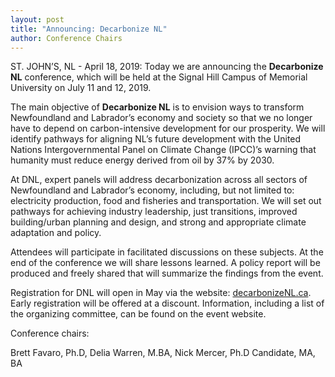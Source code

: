 ```yaml
---
layout: post
title: "Announcing: Decarbonize NL"
author: Conference Chairs
---
```


ST. JOHN’S, NL - April 18, 2019: Today we are announcing the **Decarbonize NL** conference, which will be held at the Signal Hill Campus of Memorial University on July 11 and 12, 2019. 

The main objective of **Decarbonize NL** is to envision ways to transform Newfoundland and Labrador’s economy and society so that we no longer have to depend on carbon-intensive development for our prosperity. We will identify pathways for aligning NL’s future development with the United Nations Intergovernmental Panel on Climate Change (IPCC)’s warning that humanity must reduce energy derived from oil by 37% by 2030. 

At DNL, expert panels will address decarbonization across all sectors of Newfoundland and Labrador’s economy, including, but not limited to: electricity production, food and fisheries and transportation. We will set out pathways for achieving industry leadership, just transitions, improved building/urban planning and design, and strong and appropriate climate adaptation and policy. 

Attendees will participate in facilitated discussions on these subjects. At the end of the conference we will share lessons learned. A policy report will be produced and freely shared that will summarize the findings from the event.

Registration for DNL will open in May via the website: [decarbonizeNL.ca](http://decarbonizeNL.ca). Early registration will be offered at a discount. Information, including a list of the organizing committee, can be found on the event website.

Conference chairs:

Brett Favaro, Ph.D, 
Delia Warren, M.BA, 
Nick Mercer, Ph.D Candidate, MA, BA

